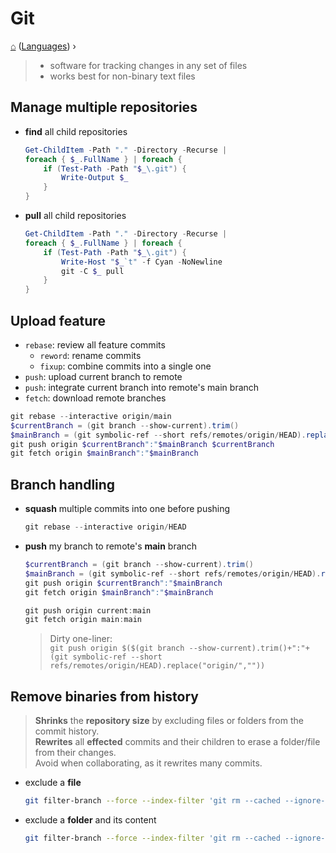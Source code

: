 <h1> Git </h1>

[⌂](../README.md) ([Languages](../README.md#languages-encodings)) ›

> - software for tracking changes in any set of files
> - works best for non-binary text files

## Manage multiple repositories
- **find** all child repositories
    ```powershell
    Get-ChildItem -Path "." -Directory -Recurse | 
    foreach { $_.FullName } | foreach {
        if (Test-Path -Path "$_\.git") {
            Write-Output $_
        }
    }
    ```
- **pull** all child repositories
    ```powershell
    Get-ChildItem -Path "." -Directory -Recurse | 
    foreach { $_.FullName } | foreach {
        if (Test-Path -Path "$_\.git") {
            Write-Host "$_`t" -f Cyan -NoNewline
            git -C $_ pull
        }
    }
    ```

## Upload feature
- `rebase`: review all feature commits 
  - `reword`: rename commits
  - `fixup`: combine commits into a single one
- `push`: upload current branch to remote
- `push`: integrate current branch into remote's main branch
- `fetch`: download remote branches
```powershell
git rebase --interactive origin/main
$currentBranch = (git branch --show-current).trim()
$mainBranch = (git symbolic-ref --short refs/remotes/origin/HEAD).replace("origin/","").trim()
git push origin $currentBranch":"$mainBranch $currentBranch
git fetch origin $mainBranch":"$mainBranch
```

## Branch handling
- **squash** multiple commits into one before pushing
    ```powershell
    git rebase --interactive origin/HEAD
    ```
    
- **push** my branch to remote's **main** branch
    ```powershell
    $currentBranch = (git branch --show-current).trim()
    $mainBranch = (git symbolic-ref --short refs/remotes/origin/HEAD).replace("origin/","").trim()
    git push origin $currentBranch":"$mainBranch
    git fetch origin $mainBranch":"$mainBranch
    ```
    ```powershell
    git push origin current:main
    git fetch origin main:main
    ```
    > Dirty one-liner:  
    > `git push origin $($(git branch --show-current).trim()+":"+(git symbolic-ref --short refs/remotes/origin/HEAD).replace("origin/",""))`


## Remove binaries from history
> **Shrinks** the **repository size** by excluding files or folders from the commit history.  
> **Rewrites** all **effected** commits and their children to erase a folder/file from their changes.  
> Avoid when collaborating, as it rewrites many commits.  
- exclude a **file**
    ```bash
    git filter-branch --force --index-filter 'git rm --cached --ignore-unmatch \"PATH/TO_ITEM\"' --prune-empty --tag-name-filter cat -- --all
    ```
- exclude a **folder** and its content
    ```bash
    git filter-branch --force --index-filter 'git rm --cached --ignore-unmatch -r \"PATH/TO_ITEM\"' --prune-empty --tag-name-filter cat -- --all
    ```